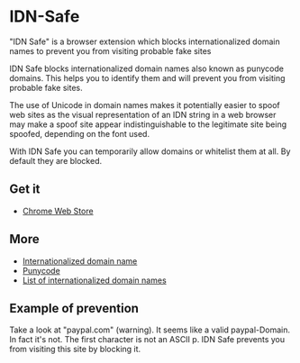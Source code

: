 # IDN-Safe
"IDN Safe" is a browser extension which blocks internationalized domain names to prevent you from visiting probable fake sites

IDN Safe blocks internationalized domain names also known as punycode domains. This helps you to identify them and will prevent you from visiting probable fake sites.

The use of Unicode in domain names makes it potentially easier to spoof web sites as the visual representation of an IDN string in a web browser may make a spoof site appear indistinguishable to the legitimate site being spoofed, depending on the font used.

With IDN Safe you can temporarily allow domains or whitelist them at all. By default they are blocked.

## Get it

* [Chrome Web Store](https://chrome.google.com/webstore/detail/idn-safe/kegeenojcnijgmfgkcokknkbpmjcabdm)

## More
* [Internationalized domain name](https://en.wikipedia.org/wiki/Internationalized_domain_name)
* [Punycode](https://en.wikipedia.org/wiki/Punycode)
* [List of internationalized domain names](https://blogs.msdn.microsoft.com/shawnste/2006/09/14/idn-test-urls/)

## Example of prevention 
Take a look at "рaypal.com" (warning). It seems like a valid paypal-Domain. In fact it's not. The first character is not an ASCII p. IDN Safe prevents you from visiting this site by blocking it.
